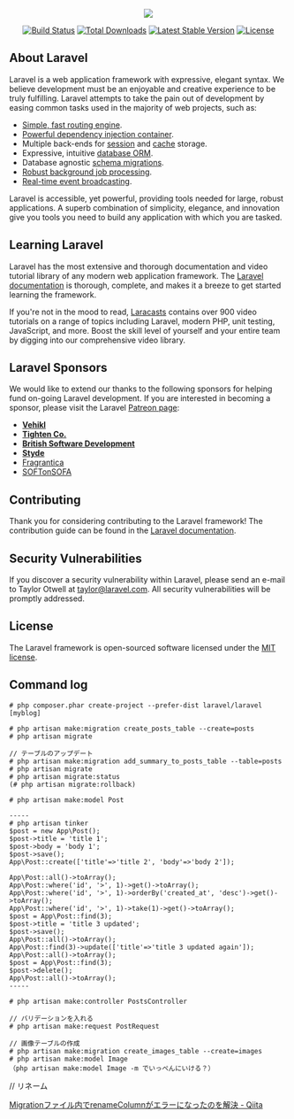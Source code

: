 <p align="center"><img src="https://laravel.com/assets/img/components/logo-laravel.svg"></p>

<p align="center">
<a href="https://travis-ci.org/laravel/framework"><img src="https://travis-ci.org/laravel/framework.svg" alt="Build Status"></a>
<a href="https://packagist.org/packages/laravel/framework"><img src="https://poser.pugx.org/laravel/framework/d/total.svg" alt="Total Downloads"></a>
<a href="https://packagist.org/packages/laravel/framework"><img src="https://poser.pugx.org/laravel/framework/v/stable.svg" alt="Latest Stable Version"></a>
<a href="https://packagist.org/packages/laravel/framework"><img src="https://poser.pugx.org/laravel/framework/license.svg" alt="License"></a>
</p>

## About Laravel

Laravel is a web application framework with expressive, elegant syntax. We believe development must be an enjoyable and creative experience to be truly fulfilling. Laravel attempts to take the pain out of development by easing common tasks used in the majority of web projects, such as:

- [Simple, fast routing engine](https://laravel.com/docs/routing).
- [Powerful dependency injection container](https://laravel.com/docs/container).
- Multiple back-ends for [session](https://laravel.com/docs/session) and [cache](https://laravel.com/docs/cache) storage.
- Expressive, intuitive [database ORM](https://laravel.com/docs/eloquent).
- Database agnostic [schema migrations](https://laravel.com/docs/migrations).
- [Robust background job processing](https://laravel.com/docs/queues).
- [Real-time event broadcasting](https://laravel.com/docs/broadcasting).

Laravel is accessible, yet powerful, providing tools needed for large, robust applications. A superb combination of simplicity, elegance, and innovation give you tools you need to build any application with which you are tasked.

## Learning Laravel

Laravel has the most extensive and thorough documentation and video tutorial library of any modern web application framework. The [Laravel documentation](https://laravel.com/docs) is thorough, complete, and makes it a breeze to get started learning the framework.

If you're not in the mood to read, [Laracasts](https://laracasts.com) contains over 900 video tutorials on a range of topics including Laravel, modern PHP, unit testing, JavaScript, and more. Boost the skill level of yourself and your entire team by digging into our comprehensive video library.

## Laravel Sponsors

We would like to extend our thanks to the following sponsors for helping fund on-going Laravel development. If you are interested in becoming a sponsor, please visit the Laravel [Patreon page](http://patreon.com/taylorotwell):

- **[Vehikl](http://vehikl.com)**
- **[Tighten Co.](https://tighten.co)**
- **[British Software Development](https://www.britishsoftware.co)**
- **[Styde](https://styde.net)**
- [Fragrantica](https://www.fragrantica.com)
- [SOFTonSOFA](https://softonsofa.com/)

## Contributing

Thank you for considering contributing to the Laravel framework! The contribution guide can be found in the [Laravel documentation](http://laravel.com/docs/contributions).

## Security Vulnerabilities

If you discover a security vulnerability within Laravel, please send an e-mail to Taylor Otwell at taylor@laravel.com. All security vulnerabilities will be promptly addressed.

## License

The Laravel framework is open-sourced software licensed under the [MIT license](http://opensource.org/licenses/MIT).

## Command log
```
# php composer.phar create-project --prefer-dist laravel/laravel [myblog]

# php artisan make:migration create_posts_table --create=posts
# php artisan migrate

// テーブルのアップデート
# php artisan make:migration add_summary_to_posts_table --table=posts
# php artisan migrate
# php artisan migrate:status
(# php artisan migrate:rollback)

# php artisan make:model Post

-----
# php artisan tinker
$post = new App\Post();
$post->title = 'title 1';
$post->body = 'body 1';
$post->save();
App\Post::create(['title'=>'title 2', 'body'=>'body 2']);

App\Post::all()->toArray();
App\Post::where('id', '>', 1)->get()->toArray();
App\Post::where('id', '>', 1)->orderBy('created_at', 'desc')->get()->toArray();
App\Post::where('id', '>', 1)->take(1)->get()->toArray();
$post = App\Post::find(3);
$post->title = 'title 3 updated';
$post->save();
App\Post::all()->toArray();
App\Post::find(3)->update(['title'=>'title 3 updated again']);
App\Post::all()->toArray();
$post = App\Post::find(3);
$post->delete();
App\Post::all()->toArray();
-----

# php artisan make:controller PostsController

// バリデーションを入れる
# php artisan make:request PostRequest

// 画像テーブルの作成
# php artisan make:migration create_images_table --create=images
# php artisan make:model Image
（php artisan make:model Image -m でいっぺんにいける？）

```
// リネーム

[Migrationファイル内でrenameColumnがエラーになったのを解決 - Qiita](https://qiita.com/Frog_woman/items/d98b861a2033610798f7)
